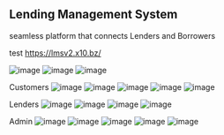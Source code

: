 ## Lending Management System ##
seamless platform that connects Lenders and Borrowers

test https://lmsv2.x10.bz/


![image](https://github.com/user-attachments/assets/7e96ab86-85e9-41cd-aa7d-5629f9cc7591)
![image](https://github.com/user-attachments/assets/78c0fb92-8b93-4834-8b0e-e66b9fbee2d1)
![image](https://github.com/user-attachments/assets/42cda796-14f6-4ee8-91d1-cdd3d5ce696f)

Customers
![image](https://github.com/user-attachments/assets/256cb41a-d767-44bb-b078-bb679ef4fd1d)
![image](https://github.com/user-attachments/assets/bb3f0295-1924-491b-8a4e-e3fcbdc8d173)
![image](https://github.com/user-attachments/assets/1858aeec-70fa-4984-9062-2c24214c036e)
![image](https://github.com/user-attachments/assets/a87ceee2-b5a6-476a-95b9-6500fa5866a0)
![image](https://github.com/user-attachments/assets/75f5c15b-c71e-43da-b844-23af1dd066e7)

Lenders
![image](https://github.com/user-attachments/assets/709606af-0595-40a9-8c64-c37b8e69b340)
![image](https://github.com/user-attachments/assets/1e65861f-2202-41b2-9c14-116d5dcf8b24)
![image](https://github.com/user-attachments/assets/fd37a429-682b-4517-9f12-9e96dfcd92a9)
![image](https://github.com/user-attachments/assets/d8319af4-380a-415c-ab03-053a1d41d835)

Admin
![image](https://github.com/user-attachments/assets/2b508e3e-65cf-49b6-a191-dcc26315eb07)
![image](https://github.com/user-attachments/assets/be8bec99-1fe9-4dae-9851-1d510178b55d)
![image](https://github.com/user-attachments/assets/e4d69cf4-0c9f-4f13-9558-ba1ce015ea04)
![image](https://github.com/user-attachments/assets/ae3e2c66-ff6f-45f1-affb-747aa07f52ee)
![image](https://github.com/user-attachments/assets/4bae5b5c-aa20-4f72-aa34-7bd09cfb9633)










